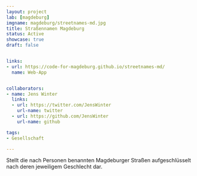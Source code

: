 ```yaml
---
layout: project
lab: [magdeburg]
imgname: magdeburg/streetnames-md.jpg
title: Straßennamen Magdeburg
status: Active
showcase: true
draft: false


links:
- url: https://code-for-magdeburg.github.io/streetnames-md/
  name: Web-App


collaborators:
- name: Jens Winter
  links:
  - url: https://twitter.com/JensWinter
    url-name: twitter
  - url: https://github.com/JensWinter
    url-name: github

tags:
- Gesellschaft

---
```


Stellt die nach Personen benannten Magdeburger Straßen aufgeschlüsselt nach deren jeweiligem Geschlecht dar.
